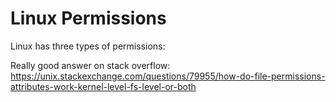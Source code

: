 # Linux Permissions

Linux has three types of permissions:

Really good answer on stack overflow: https://unix.stackexchange.com/questions/79955/how-do-file-permissions-attributes-work-kernel-level-fs-level-or-both
